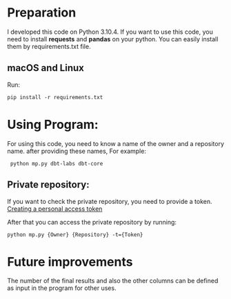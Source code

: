 # Preparation

I developed this code on Python 3.10.4. If you want to use this code, you need to install **requests** and **pandas** on your python. You can easily install them by requirements.txt file.

## macOS and Linux

Run:

```
pip install -r requirements.txt
```

# Using Program:

For using this code, you need to know a name of the owner and a repository name. after providing these names, For example:

```
 python mp.py dbt-labs dbt-core
```

## Private repository:

If you want to check the private repository, you need to provide a token. [Creating a personal access token](https://docs.github.com/en/enterprise-server@3.4/authentication/keeping-your-account-and-data-secure/creating-a-personal-access-token)

After that you can access the private repository by running:

```
python mp.py {Owner} {Repository} -t={Token}
```

# Future improvements

The number of the final results and also the other columns can be defined as input in the program for other uses.
